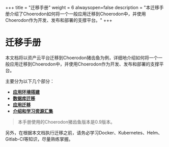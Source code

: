 +++
title = "迁移手册"
weight = 6
alwaysopen=false
description = "本迁移手册介绍了Choerodon如何将一个一般应用迁移到Choerodon中，并使用Choerodon作为开发、发布和部署的支撑平台。"
+++


# 迁移手册

本文档将以资产云平台迁移到Choerodon猪齿鱼为例，详细地介绍如何将一个一般应用迁移到Choerodon中，并使用Choerodon作为开发、发布和部署的支撑平台。

主要分为以下几个部分：

- [**应用环境搭建**](./setup-application-environment)
- [**数据库迁移**](./database-migration)
- [**应用迁移**](./application-migration)
- [**介绍和学习资源汇集**](../concept/use-choerodon)

<blockquote class="note">
本手册使用的Choerodon猪齿鱼版本是0.9版本。
</blockquote>

另外，在根据本文档执行迁移之前，请务必学习Docker、Kubernetes、Helm、Gitlab-CI等知识，尽量熟练掌握。
